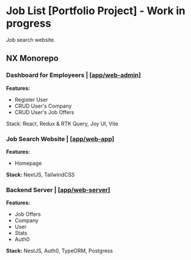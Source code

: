 # Job List [Portfolio Project] - Work in progress

Job search website.

## NX Monorepo

### Dashboard for Employeers | [[app/web-admin]](/apps/web-admin/)

**Features:**

- Register User
- CRUD User's Company
- CRUD User's Job Offers

Stack: React, Redux & RTK Query, Joy UI, Vite

### Job Search Website | [[app/web-app]](/apps/web-app/)

**Features:**

- Homepage

**Stack:** NextJS, TailwindCSS

### Backend Server | [[**app/web-server**]](/apps//web-server/)

**Features:**

- Job Offers
- Company
- User
- Stats
- Auth0

**Stack:** NestJS, Auth0, TypeORM, Postgress
